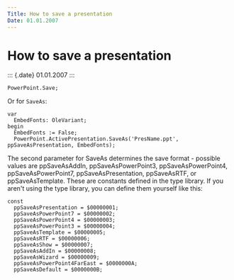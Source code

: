 ```yaml
---
Title: How to save a presentation
Date: 01.01.2007
---
```



How to save a presentation
==========================

::: {.date}
01.01.2007
:::

```
PowerPoint.Save;
```

Or for `SaveAs`:

    var
      EmbedFonts: OleVariant;
    begin
      EmbedFonts := False;
      PowerPoint.ActivePresentation.SaveAs('PresName.ppt', ppSaveAsPresentation, EmbedFonts);


The second parameter for SaveAs determines the save format - possible
values are ppSaveAsAddIn, ppSaveAsPowerPoint3, ppSaveAsPowerPoint4,
ppSaveAsPowerPoint7, ppSaveAsPresentation, ppSaveAsRTF, or
ppSaveAsTemplate. These are constants defined in the type library. If
you aren\'t using the type library, you can define them yourself like
this:

    const
      ppSaveAsPresentation = $00000001;
      ppSaveAsPowerPoint7 = $00000002;
      ppSaveAsPowerPoint4 = $00000003;
      ppSaveAsPowerPoint3 = $00000004;
      ppSaveAsTemplate = $00000005;
      ppSaveAsRTF = $00000006;
      ppSaveAsShow = $00000007;
      ppSaveAsAddIn = $00000008;
      ppSaveAsWizard = $00000009;
      ppSaveAsPowerPoint4FarEast = $0000000A;
      ppSaveAsDefault = $0000000B;
